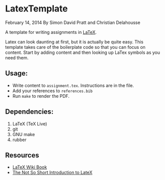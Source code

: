 # LatexTemplate
February 14, 2014
By Simon David Pratt and Christian Delahousse

A template for writing assignments in
[LaTeX](http://en.wikipedia.org/wiki/LaTeX).

Latex can look daunting at first, but it is actually be quite easy. This
template takes care of the boilerplate code so that you can focus on content.
Start by adding content and then looking up LaTex symbols as you need them.

## Usage:

* Write content to `assignment.tex`. Instructions are in the file.
* Add your references to `references.bib`
* Run `make` to render the PDF.

## Dependencies:

1. LaTeX (TeX Live)
2. git
3. GNU make
4. rubber

## Resources

* [LaTeX Wiki Book](http://en.wikibooks.org/wiki/LaTeX)
* [The Not So Short Introduction to
  LateX](http://tobi.oetiker.ch/lshort/lshort.pdf)

